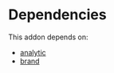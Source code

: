 # Dependencies

This addon depends on:

- [analytic](https://github.com/bringout/oca-ocb-core/tree/0e11bee18c8c7dd39664f7b81670e02dd0705e48/odoo-bringout-oca-ocb-analytic)
- [brand](https://github.com/bringout/oca-technical)
